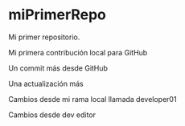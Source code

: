# miPrimerRepo

Mi primer repositorio.

Mi primera contribución local para GitHub

Un commit más desde GitHub

Una actualización más

Cambios desde mi rama local llamada developer01

Cambios desde dev editor